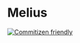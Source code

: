 # Melius

[![Commitizen friendly](https://img.shields.io/badge/commitizen-friendly-brightgreen.svg)](http://commitizen.github.io/cz-cli/)
